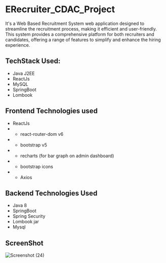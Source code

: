 # ERecruiter_CDAC_Project


It's a Web Based Recruitment System web application designed to streamline the recruitment process, making it efficient and user-friendly. This system provides a comprehensive platform for both recruiters and candidates, offering a range of features to simplify and enhance the hiring experience.


## TechStack Used:
- Java J2EE
- ReactJs
- MySQL
- SpringBoot
- Lombook


## Frontend Technologies used
- ReactJs
- - react-router-dom v6
- - bootstrap v5
- - recharts (for bar graph on admin dashboard)
- - bootstrap icons
- - Axios

## Backend Technologies Used
- Java 8
- SpringBoot
- Spring Security
- Lombook jar
- Mysql

## ScreenShot 
![Screenshot (24)](https://github.com/user-attachments/assets/11ae091c-c6c6-43c1-b86b-ae74d60e7dde)
